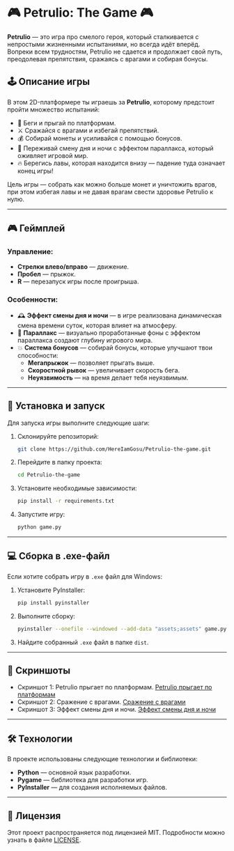 # 🎮 **Petrulio: The Game** 🎮

**Petrulio** — это игра про смелого героя, который сталкивается с непростыми жизненными испытаниями, но всегда идёт вперёд. Вопреки всем трудностям, Petrulio не сдается и продолжает свой путь, преодолевая препятствия, сражаясь с врагами и собирая бонусы.

## 🕹️ **Описание игры**

В этом 2D-платформере ты играешь за **Petrulio**, которому предстоит пройти множество испытаний:

- 🏃 Беги и прыгай по платформам.
- ⚔️ Сражайся с врагами и избегай препятствий.
- 💰 Собирай монеты и усиливайся с помощью бонусов.
- 🌄 Переживай смену дня и ночи с эффектом параллакса, который оживляет игровой мир.
- 🔥 Берегись лавы, которая находится внизу — падение туда означает конец игры!

Цель игры — собрать как можно больше монет и уничтожить врагов, при этом избегая лавы и не давая врагам свести здоровье Petrulio к нулю.

---

## 🎮 **Геймплей**

### Управление:

- **Стрелки влево/вправо** — движение.
- **Пробел** — прыжок.
- **R** — перезапуск игры после проигрыша.

### Особенности:

- 🕰️ **Эффект смены дня и ночи** — в игре реализована динамическая смена времени суток, которая влияет на атмосферу.
- 🎨 **Параллакс** — визуально проработанные фоны с эффектом параллакса создают глубину игрового мира.
- 💥 **Система бонусов** — собирай бонусы, которые улучшают твои способности:
  - **Мегапрыжок** — позволяет прыгать выше.
  - **Скоростной рывок** — увеличивает скорость бега.
  - **Неуязвимость** — на время делает тебя неуязвимым.

---

## 🔧 **Установка и запуск**

Для запуска игры выполните следующие шаги:

1. Склонируйте репозиторий:
   ```bash
   git clone https://github.com/HereIamGosu/Petrulio-the-game.git
   ```

2. Перейдите в папку проекта:
   ```bash
   cd Petrulio-the-game
   ```

3. Установите необходимые зависимости:
   ```bash
   pip install -r requirements.txt
   ```

4. Запустите игру:
   ```bash
   python game.py
   ```

---

## 💻 **Сборка в .exe-файл**

Если хотите собрать игру в `.exe` файл для Windows:

1. Установите PyInstaller:
   ```bash
   pip install pyinstaller
   ```

2. Выполните сборку:
   ```bash
   pyinstaller --onefile --windowed --add-data "assets;assets" game.py
   ```

3. Найдите собранный `.exe` файл в папке `dist`.

---

## 📸 **Скриншоты**

- Скриншот 1: Petrulio прыгает по платформам.
[Petrulio прыгает по платформам](https://github.com/HereIamGosu/Petrulio--the-game/blob/7fcc39a8ca3309b55f64cc1c11483e2c0fb347d9/screenshots/UJHdxct.png)
- Скриншот 2: Сражение с врагами.
[Сражение с врагами](https://github.com/HereIamGosu/Petrulio--the-game/blob/7fcc39a8ca3309b55f64cc1c11483e2c0fb347d9/screenshots/doc_2024-09-22_19-56-21.png)
- Скриншот 3: Эффект смены дня и ночи.
[Эффект смены дня и ночи](https://github.com/HereIamGosu/Petrulio--the-game/blob/7fcc39a8ca3309b55f64cc1c11483e2c0fb347d9/screenshots/doc_2024-09-22_19-57-15.png)

---

## 🛠️ **Технологии**

В проекте использованы следующие технологии и библиотеки:

- **Python** — основной язык разработки.
- **Pygame** — библиотека для разработки игр.
- **PyInstaller** — для создания исполняемых файлов.
  
---

## 📜 **Лицензия**

Этот проект распространяется под лицензией MIT. Подробности можно узнать в файле [LICENSE](LICENSE).
